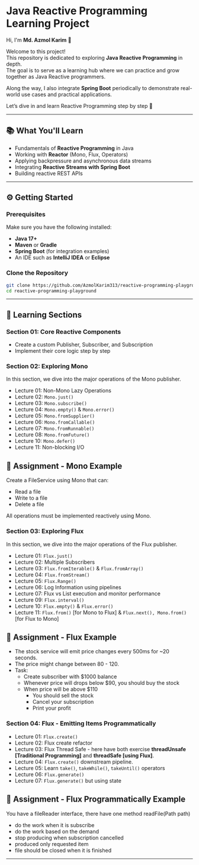 # Java Reactive Programming Learning Project

Hi, I'm **Md. Azmol Karim** 👋  

Welcome to this project!  
This repository is dedicated to exploring **Java Reactive Programming** in depth.  
The goal is to serve as a learning hub where we can practice and grow together as Java Reactive programmers.  

Along the way, I also integrate **Spring Boot** periodically to demonstrate real-world use cases and practical applications.  

Let’s dive in and learn Reactive Programming step by step 🚀  

---

## 📚 What You'll Learn
- Fundamentals of **Reactive Programming** in Java  
- Working with **Reactor** (Mono, Flux, Operators)  
- Applying backpressure and asynchronous data streams  
- Integrating **Reactive Streams with Spring Boot**  
- Building reactive REST APIs  

---

## ⚙️ Getting Started

### Prerequisites
Make sure you have the following installed:
- **Java 17+**  
- **Maven** or **Gradle**  
- **Spring Boot** (for integration examples)  
- An IDE such as **IntelliJ IDEA** or **Eclipse**  

### Clone the Repository
```bash
git clone https://github.com/AzmolKarim313/reactive-programming-playground.git
cd reactive-programming-playground
```

---

## 🧩 Learning Sections
### Section 01: Core Reactive Components
- Create a custom Publisher, Subscriber, and Subscription
- Implement their core logic step by step

### Section 02: Exploring Mono
In this section, we dive into the major operations of the Mono publisher.
- Lecture 01: Non-Mono Lazy Operations
- Lecture 02: `Mono.just()`
- Lecture 03: `Mono.subscribe()`
- Lecture 04: `Mono.empty()` & `Mono.error()`
- Lecture 05: `Mono.fromSupplier()`
- Lecture 06: `Mono.fromCallable()`
- Lecture 07: `Mono.fromRunnable()`
- Lecture 08: `Mono.fromFuture()`
- Lecture 10: `Mono.defer()`
- Lecture 11: Non-blocking I/O

## 🎯 Assignment - Mono Example

Create a FileService using Mono that can:
- Read a file
- Write to a file
- Delete a file

All operations must be implemented reactively using Mono.

### Section 03: Exploring Flux
In this section, we dive into the major operations of the Flux publisher.
- Lecture 01: `Flux.just()`
- Lecture 02: Multiple Subscribers
- Lecture 03: `Flux.fromIterable()` & `Flux.fromArray()`
- Lecture 04: `Flux.fromStream()`
- Lecture 05: `Flux.Range()`
- Lecture 06: Log Information using pipelines
- Lecture 07: Flux vs List execution and monitor performance
- Lecture 09: `Flux.interval()`
- Lecture 10: `Flux.empty()` & `Flux.error()`
- Lecture 11: `Flux.from()` [for Mono to Flux] & `Flux.next(), Mono.from()` [for Flux to Mono]

## 🎯 Assignment - Flux Example

- The stock service will emit price changes every 500ms for ~20 seconds.
- The price might change between 80 - 120.
- Task:
  - Create subscriber with $1000 balance
  - Whenever price will drops below $90, you should buy the stock
  - When price will be above $110
    - You should sell the stock
    - Cancel your subscription
    - Print your profit

### Section 04: Flux - Emitting Items Programmatically
- Lecture 01: `Flux.create()`
- Lecture 02: Flux create refactor
- Lecture 03: Flux Thread Safe - here have both exercise **threadUnsafe [Traditional Programming]** and **threadSafe [using Flux]**.
- Lecture 04: `Flux.create()` downstream pipeline.
- Lecture 05: Learn `take()`, `takeWhile()`, `takeUntil()` operators
- Lecture 06: `Flux.generate()`
- Lecture 07: `Flux.generate()` but using state

## 🎯 Assignment - Flux Programmatically Example

You have a fileReader interface, there have one method readFile(Path path)
- do the work when it is subscribe
- do the work based on the demand
- stop producing when subscription cancelled
- produced only requested item
- file should be closed when it is finished


---